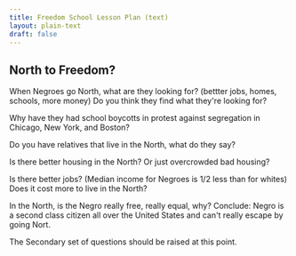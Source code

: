 ```yaml
---
title: Freedom School Lesson Plan (text)
layout: plain-text
draft: false
---
```


## North to Freedom? 

When Negroes go North, what are they looking for? (bettter jobs, homes, schools, more money) Do you think they find what they're looking for?

Why have they had school boycotts in protest against segregation in Chicago, New York, and Boston? 

Do you have relatives that live in the North, what do they say? 

Is there better housing in the North? Or just overcrowded bad housing?

Is there better jobs? (Median income for Negroes is 1/2 less than for whites) Does it cost more to live in the North? 

In the North, is the Negro really free, really equal, why? Conclude: Negro is a second class citizen all over the United States and can't really escape by going Nort. 

The Secondary set of questions should be raised at this point.
